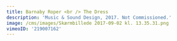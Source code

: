 ```yaml
---
title: Barnaby Roper <br /> The Dress
description: 'Music & Sound Design, 2017. Not Commissioned.'
image: /cms/images/Skærmbillede 2017-09-02 kl. 13.35.31.png
vimeoID: '219007162'
---
```














